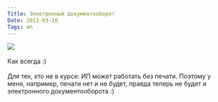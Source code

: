 ```yaml
---
Title: Электронный документооборот
Date: 2013-03-16
Tags: ип
---
```


<div class="text"><img src="https://dl.dropbox.com/u/140528/site/stamp.png" /><br /><br />
Как всегда :)<br /><br />
Для тех, кто не в курсе: ИП может работать без печати. Поэтому у меня, например, печати нет и не будет, правда теперь не будет и электронного документооборота :)<br /><br />
</div>